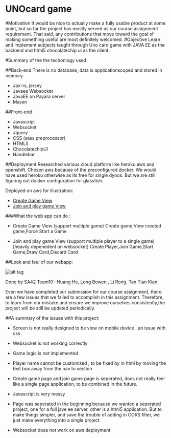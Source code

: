 # UNOcard game 

#Motivation
It would be nice to actually make a fully usable product at some point, but so far the project has mostly served as our course assignment requirement. That said, any contributions that move toward the goal of making something useful are most definitely welcomed.
#Objective 
Learn and implement subjects taught through Uno card game with JAVA EE as the backend and html5 chocolatechip ui as the client. 

#Summary of the the techonlogy used

##Back-end
There is no database, data is applicationscoped and stored in memory.
* Jax-rs, jersey
* Javaee Websocket
* JavaEE on Payara server
* Maven

##Front-end
* Javascript
* Websocket
* Jquery
* CSS (sass preprocessor)
* HTML5
* ChocolatechipUI
* Handlebar

##Deployment
Researched various cloud platform like heroku,aws and openshift.
Chosen aws because of the preconfigured docker. We would have used heroku otherwise as its free for single dynos. But we are still figuring out docker configuration for glassfish.

Deployed on aws for illustration:
* [Create Game View](http://default-environment.a2rkfrjd6t.us-west-2.elasticbeanstalk.com/CreateGame.html)
* [Join and play game View](http://default-environment.a2rkfrjd6t.us-west-2.elasticbeanstalk.com/PlayerView.html)

###What the web app can do :

* Create Game View (support multiple game)
Create game,View created game,Force Start a Game

* Join and play game View (support multiple player to a single game) [heavily depenedent on websocket]
Create Player,Join Game,Start Game,Draw Card,Discard Card


##Look and feel of our webapp:


![alt tag](http://i.imgur.com/4BKYdiw.png?1)

Done by SA42 Team10 : Huang He, Long Bowen , Li Rong, Tan Tian Kian

Even we have completed our submission for our course assignment, there are a few issues that we failed to accomplish in this assignment.
Therefore, to learn from our mistake and ensure we improve ourselves consistently,the project will be still be updated periodically.

##A summary of the issues with this project:

* Screen is not really designed to be view on mobile device , an issue with css
* Websocket is not working correctly

* Game logic is not implemented

* Player name cannot be customized , to be fixed by in html by moving the text box away from the nav to section

* Create game page and join game page is seperated, does not really feel like a single page application, to be combined in the future.

* Javascript is very messy

* Page was seperated in the beginning because we wanted a seperated project, one for a full jave ee server, other is a html5 application. But to make things simpler, and save the trouble of adding in CORS filter, we just make everything into a single project.
* Websocket does not work on aws deployment 

